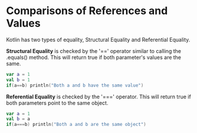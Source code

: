# Comparisons of References and Values

Kotlin has two types of equality, Structural Equality and Referential Equality.

**Structural Equality** is checked by the '==' operator similar to calling the .equals() method.  This will return true if both parameter's values are the same.
```Kotlin
var a = 1
val b = 1
if(a==b) println("Both a and b have the same value")
```
**Referential Equality** is checked by the '===' operator.  This will return true if both parameters point to the same object.
```Kotlin
var a = 1
val b = a
if(a===b) println("Both a and b are the same object")
```
